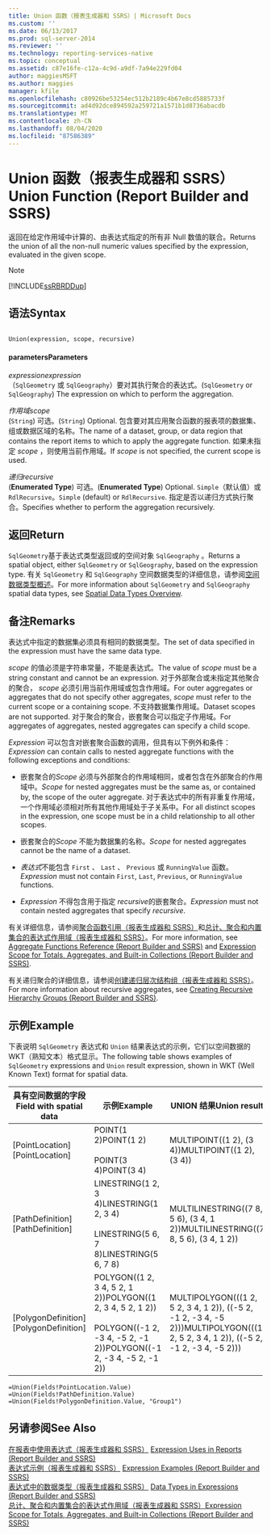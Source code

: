 ```yaml
---
title: Union 函数（报表生成器和 SSRS）| Microsoft Docs
ms.custom: ''
ms.date: 06/13/2017
ms.prod: sql-server-2014
ms.reviewer: ''
ms.technology: reporting-services-native
ms.topic: conceptual
ms.assetid: c87e16fe-c12a-4c9d-a9df-7a94e229fd04
author: maggiesMSFT
ms.author: maggies
manager: kfile
ms.openlocfilehash: c80926be53254ec512b2189c4b67e8cd5885733f
ms.sourcegitcommit: ad4d92dce894592a259721a1571b1d8736abacdb
ms.translationtype: MT
ms.contentlocale: zh-CN
ms.lasthandoff: 08/04/2020
ms.locfileid: "87586389"
---
```

# <a name="union-function-report-builder-and-ssrs"></a><span data-ttu-id="f1ba7-102">Union 函数（报表生成器和 SSRS）</span><span class="sxs-lookup"><span data-stu-id="f1ba7-102">Union Function (Report Builder and SSRS)</span></span>
  <span data-ttu-id="f1ba7-103">返回在给定作用域中计算的、由表达式指定的所有非 Null 数值的联合。</span><span class="sxs-lookup"><span data-stu-id="f1ba7-103">Returns the union of all the non-null numeric values specified by the expression, evaluated in the given scope.</span></span>  
  
> [!NOTE]  
>  [!INCLUDE[ssRBRDDup](../../includes/ssrbrddup-md.md)]  
  
## <a name="syntax"></a><span data-ttu-id="f1ba7-104">语法</span><span class="sxs-lookup"><span data-stu-id="f1ba7-104">Syntax</span></span>  
  
```  
  
Union(expression, scope, recursive)  
```  
  
#### <a name="parameters"></a><span data-ttu-id="f1ba7-105">parameters</span><span class="sxs-lookup"><span data-stu-id="f1ba7-105">Parameters</span></span>  
 <span data-ttu-id="f1ba7-106">*expression*</span><span class="sxs-lookup"><span data-stu-id="f1ba7-106">*expression*</span></span>  
 <span data-ttu-id="f1ba7-107">（`SqlGeometry` 或 `SqlGeography`）要对其执行聚合的表达式。</span><span class="sxs-lookup"><span data-stu-id="f1ba7-107">(`SqlGeometry` or `SqlGeography`) The expression on which to perform the aggregation.</span></span>  
  
 <span data-ttu-id="f1ba7-108">*作用域*</span><span class="sxs-lookup"><span data-stu-id="f1ba7-108">*scope*</span></span>  
 <span data-ttu-id="f1ba7-109">(`String`) 可选。</span><span class="sxs-lookup"><span data-stu-id="f1ba7-109">(`String`) Optional.</span></span> <span data-ttu-id="f1ba7-110">包含要对其应用聚合函数的报表项的数据集、组或数据区域的名称。</span><span class="sxs-lookup"><span data-stu-id="f1ba7-110">The name of a dataset, group, or data region that contains the report items to which to apply the aggregate function.</span></span> <span data-ttu-id="f1ba7-111">如果未指定 *scope* ，则使用当前作用域。</span><span class="sxs-lookup"><span data-stu-id="f1ba7-111">If *scope* is not specified, the current scope is used.</span></span>  
  
 <span data-ttu-id="f1ba7-112">*递归*</span><span class="sxs-lookup"><span data-stu-id="f1ba7-112">*recursive*</span></span>  
 <span data-ttu-id="f1ba7-113">(**Enumerated Type**) 可选。</span><span class="sxs-lookup"><span data-stu-id="f1ba7-113">(**Enumerated Type**) Optional.</span></span> <span data-ttu-id="f1ba7-114">`Simple`（默认值）或 `RdlRecursive`。</span><span class="sxs-lookup"><span data-stu-id="f1ba7-114">`Simple` (default) or `RdlRecursive`.</span></span> <span data-ttu-id="f1ba7-115">指定是否以递归方式执行聚合。</span><span class="sxs-lookup"><span data-stu-id="f1ba7-115">Specifies whether to perform the aggregation recursively.</span></span>  
  
## <a name="return"></a><span data-ttu-id="f1ba7-116">返回</span><span class="sxs-lookup"><span data-stu-id="f1ba7-116">Return</span></span>  
 <span data-ttu-id="f1ba7-117">`SqlGeometry`基于表达式类型返回或的空间对象 `SqlGeography` 。</span><span class="sxs-lookup"><span data-stu-id="f1ba7-117">Returns a spatial object, either `SqlGeometry` or `SqlGeography`, based on the expression type.</span></span> <span data-ttu-id="f1ba7-118">有关 `SqlGeometry` 和 `SqlGeography` 空间数据类型的详细信息，请参阅[空间数据类型概述](../../relational-databases/spatial/spatial-data-types-overview.md)。</span><span class="sxs-lookup"><span data-stu-id="f1ba7-118">For more information about `SqlGeometry` and `SqlGeography` spatial data types, see [Spatial Data Types Overview](../../relational-databases/spatial/spatial-data-types-overview.md).</span></span>  
  
## <a name="remarks"></a><span data-ttu-id="f1ba7-119">备注</span><span class="sxs-lookup"><span data-stu-id="f1ba7-119">Remarks</span></span>  
 <span data-ttu-id="f1ba7-120">表达式中指定的数据集必须具有相同的数据类型。</span><span class="sxs-lookup"><span data-stu-id="f1ba7-120">The set of data specified in the expression must have the same data type.</span></span>  
  
 <span data-ttu-id="f1ba7-121">*scope* 的值必须是字符串常量，不能是表达式。</span><span class="sxs-lookup"><span data-stu-id="f1ba7-121">The value of *scope* must be a string constant and cannot be an expression.</span></span> <span data-ttu-id="f1ba7-122">对于外部聚合或未指定其他聚合的聚合， *scope* 必须引用当前作用域或包含作用域。</span><span class="sxs-lookup"><span data-stu-id="f1ba7-122">For outer aggregates or aggregates that do not specify other aggregates, *scope* must refer to the current scope or a containing scope.</span></span> <span data-ttu-id="f1ba7-123">不支持数据集作用域。</span><span class="sxs-lookup"><span data-stu-id="f1ba7-123">Dataset scopes are not supported.</span></span> <span data-ttu-id="f1ba7-124">对于聚合的聚合，嵌套聚合可以指定子作用域。</span><span class="sxs-lookup"><span data-stu-id="f1ba7-124">For aggregates of aggregates, nested aggregates can specify a child scope.</span></span>  
  
 <span data-ttu-id="f1ba7-125">*Expression* 可以包含对嵌套聚合函数的调用，但具有以下例外和条件：</span><span class="sxs-lookup"><span data-stu-id="f1ba7-125">*Expression* can contain calls to nested aggregate functions with the following exceptions and conditions:</span></span>  
  
-   <span data-ttu-id="f1ba7-126">嵌套聚合的*Scope* 必须与外部聚合的作用域相同，或者包含在外部聚合的作用域中。</span><span class="sxs-lookup"><span data-stu-id="f1ba7-126">*Scope* for nested aggregates must be the same as, or contained by, the scope of the outer aggregate.</span></span> <span data-ttu-id="f1ba7-127">对于表达式中的所有非重复作用域，一个作用域必须相对所有其他作用域处于子关系中。</span><span class="sxs-lookup"><span data-stu-id="f1ba7-127">For all distinct scopes in the expression, one scope must be in a child relationship to all other scopes.</span></span>  
  
-   <span data-ttu-id="f1ba7-128">嵌套聚合的*Scope* 不能为数据集的名称。</span><span class="sxs-lookup"><span data-stu-id="f1ba7-128">*Scope* for nested aggregates cannot be the name of a dataset.</span></span>  
  
-   <span data-ttu-id="f1ba7-129">*表达式*不能包含 `First` 、 `Last` 、 `Previous` 或 `RunningValue` 函数。</span><span class="sxs-lookup"><span data-stu-id="f1ba7-129">*Expression* must not contain `First`, `Last`, `Previous`, or `RunningValue` functions.</span></span>  
  
-   <span data-ttu-id="f1ba7-130">*Expression* 不得包含用于指定 *recursive*的嵌套聚合。</span><span class="sxs-lookup"><span data-stu-id="f1ba7-130">*Expression* must not contain nested aggregates that specify *recursive*.</span></span>  
  
 <span data-ttu-id="f1ba7-131">有关详细信息，请参阅[聚合函数引用（报表生成器和 SSRS）](report-builder-functions-aggregate-functions-reference.md)和[总计、聚合和内置集合的表达式作用域（报表生成器和 SSRS）](expression-scope-for-totals-aggregates-and-built-in-collections.md)。</span><span class="sxs-lookup"><span data-stu-id="f1ba7-131">For more information, see [Aggregate Functions Reference &#40;Report Builder and SSRS&#41;](report-builder-functions-aggregate-functions-reference.md) and [Expression Scope for Totals, Aggregates, and Built-in Collections &#40;Report Builder and SSRS&#41;](expression-scope-for-totals-aggregates-and-built-in-collections.md).</span></span>  
  
 <span data-ttu-id="f1ba7-132">有关递归聚合的详细信息，请参阅[创建递归层次结构组（报表生成器和 SSRS）](creating-recursive-hierarchy-groups-report-builder-and-ssrs.md)。</span><span class="sxs-lookup"><span data-stu-id="f1ba7-132">For more information about recursive aggregates, see [Creating Recursive Hierarchy Groups &#40;Report Builder and SSRS&#41;](creating-recursive-hierarchy-groups-report-builder-and-ssrs.md).</span></span>  
  
## <a name="example"></a><span data-ttu-id="f1ba7-133">示例</span><span class="sxs-lookup"><span data-stu-id="f1ba7-133">Example</span></span>  
 <span data-ttu-id="f1ba7-134">下表说明 `SqlGeometry` 表达式和 `Union` 结果表达式的示例，它们以空间数据的 WKT（熟知文本）格式显示。</span><span class="sxs-lookup"><span data-stu-id="f1ba7-134">The following table shows examples of `SqlGeometry` expressions and `Union` result expression, shown in WKT (Well Known Text) format for spatial data.</span></span>  
  
|<span data-ttu-id="f1ba7-135">具有空间数据的字段</span><span class="sxs-lookup"><span data-stu-id="f1ba7-135">Field with spatial data</span></span>|<span data-ttu-id="f1ba7-136">示例</span><span class="sxs-lookup"><span data-stu-id="f1ba7-136">Example</span></span>|<span data-ttu-id="f1ba7-137">UNION 结果</span><span class="sxs-lookup"><span data-stu-id="f1ba7-137">Union result</span></span>|  
|-----------------------------|-------------|------------------|  
|<span data-ttu-id="f1ba7-138">[PointLocation]</span><span class="sxs-lookup"><span data-stu-id="f1ba7-138">[PointLocation]</span></span>|<span data-ttu-id="f1ba7-139">POINT(1 2)</span><span class="sxs-lookup"><span data-stu-id="f1ba7-139">POINT(1 2)</span></span><br /><br /> <span data-ttu-id="f1ba7-140">POINT(3 4)</span><span class="sxs-lookup"><span data-stu-id="f1ba7-140">POINT(3 4)</span></span>|<span data-ttu-id="f1ba7-141">MULTIPOINT((1 2), (3 4))</span><span class="sxs-lookup"><span data-stu-id="f1ba7-141">MULTIPOINT((1 2), (3 4))</span></span>|  
|<span data-ttu-id="f1ba7-142">[PathDefinition]</span><span class="sxs-lookup"><span data-stu-id="f1ba7-142">[PathDefinition]</span></span>|<span data-ttu-id="f1ba7-143">LINESTRING(1 2, 3 4)</span><span class="sxs-lookup"><span data-stu-id="f1ba7-143">LINESTRING(1 2, 3 4)</span></span><br /><br /> <span data-ttu-id="f1ba7-144">LINESTRING(5 6, 7 8)</span><span class="sxs-lookup"><span data-stu-id="f1ba7-144">LINESTRING(5 6, 7 8)</span></span>|<span data-ttu-id="f1ba7-145">MULTILINESTRING((7 8, 5 6), (3 4, 1 2))</span><span class="sxs-lookup"><span data-stu-id="f1ba7-145">MULTILINESTRING((7 8, 5 6), (3 4, 1 2))</span></span>|  
|<span data-ttu-id="f1ba7-146">[PolygonDefinition]</span><span class="sxs-lookup"><span data-stu-id="f1ba7-146">[PolygonDefinition]</span></span>|<span data-ttu-id="f1ba7-147">POLYGON((1 2, 3 4, 5 2, 1 2))</span><span class="sxs-lookup"><span data-stu-id="f1ba7-147">POLYGON((1 2, 3 4, 5 2, 1 2))</span></span><br /><br /> <span data-ttu-id="f1ba7-148">POLYGON((-1 2, -3 4, -5 2, -1 2))</span><span class="sxs-lookup"><span data-stu-id="f1ba7-148">POLYGON((-1 2, -3 4, -5 2, -1 2))</span></span>|<span data-ttu-id="f1ba7-149">MULTIPOLYGON(((1 2, 5 2, 3 4, 1 2)), ((-5 2, -1 2, -3 4, -5 2)))</span><span class="sxs-lookup"><span data-stu-id="f1ba7-149">MULTIPOLYGON(((1 2, 5 2, 3 4, 1 2)), ((-5 2, -1 2, -3 4, -5 2)))</span></span>|  
  
```  
=Union(Fields!PointLocation.Value)  
=Union(Fields!PathDefinition.Value)  
=Union(Fields!PolygonDefinition.Value, "Group1")  
```  
  
## <a name="see-also"></a><span data-ttu-id="f1ba7-150">另请参阅</span><span class="sxs-lookup"><span data-stu-id="f1ba7-150">See Also</span></span>  
 <span data-ttu-id="f1ba7-151">[在报表中使用表达式（报表生成器和 SSRS）](expression-uses-in-reports-report-builder-and-ssrs.md) </span><span class="sxs-lookup"><span data-stu-id="f1ba7-151">[Expression Uses in Reports &#40;Report Builder and SSRS&#41;](expression-uses-in-reports-report-builder-and-ssrs.md) </span></span>  
 <span data-ttu-id="f1ba7-152">[表达式示例（报表生成器和 SSRS）](expression-examples-report-builder-and-ssrs.md) </span><span class="sxs-lookup"><span data-stu-id="f1ba7-152">[Expression Examples &#40;Report Builder and SSRS&#41;](expression-examples-report-builder-and-ssrs.md) </span></span>  
 <span data-ttu-id="f1ba7-153">[表达式中的数据类型（报表生成器和 SSRS）](expressions-report-builder-and-ssrs.md) </span><span class="sxs-lookup"><span data-stu-id="f1ba7-153">[Data Types in Expressions &#40;Report Builder and SSRS&#41;](expressions-report-builder-and-ssrs.md) </span></span>  
 [<span data-ttu-id="f1ba7-154">总计、聚合和内置集合的表达式作用域（报表生成器和 SSRS）</span><span class="sxs-lookup"><span data-stu-id="f1ba7-154">Expression Scope for Totals, Aggregates, and Built-in Collections &#40;Report Builder and SSRS&#41;</span></span>](expression-scope-for-totals-aggregates-and-built-in-collections.md)  
  
  
